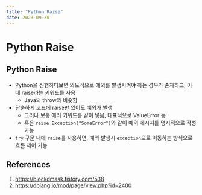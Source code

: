 ```yaml
---
title: "Python Raise"
date: 2023-09-30
---
```


# Python Raise

## Python Raise

- Python을 진행하다보면 의도적으로 예외를 발생시켜야 하는 경우가 존재하고, 이 때 raise라는 키워드를 사용
  - Java의 throw와 비슷함
- 단순하게 코드에 raise만 있어도 예외가 발생
  - 그러나 보통 에러 키워드를 같이 넣음, 대표적으로 ValueError 등
  - 혹은 `raise Exception("SomeError")`와 같이 예외 메시지를 명시적으로 작성 가능
- `try` 구문 내에 `raise`를 사용하면, 예외 발생시 `exception`으로 이동하는 방식으로 흐름 제어 가능

## References

1. https://blockdmask.tistory.com/538
2. https://dojang.io/mod/page/view.php?id=2400
